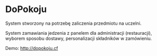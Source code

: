 # DoPokoju
System stworzony na potrzebę zaliczenia przedmiotu na uczelni.

System zamawiania jedzenia z panelem dla administracji (restauracji), wyborem sposobu dostawy, personalizacji składników w zamówieniu.

Demo: http://dopokoju.cf
